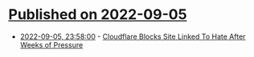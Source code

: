 # [Published on 2022-09-05](index.md)

* [2022-09-05, 23:58:00](https://tech.slashdot.org/story/22/09/05/2214239/cloudflare-blocks-site-linked-to-hate-after-weeks-of-pressure?utm_source=rss1.0mainlinkanon&utm_medium=feed) - [Cloudflare Blocks Site Linked To Hate After Weeks of Pressure](https://tech.slashdot.org/story/22/09/05/2214239/cloudflare-blocks-site-linked-to-hate-after-weeks-of-pressure?utm_source=rss1.0mainlinkanon&utm_medium=feed)
